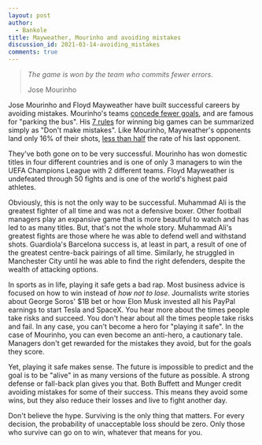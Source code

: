 ```yaml
---
layout: post
author:
  - Bankole
title: Mayweather, Mourinho and avoiding mistakes
discussion_id: 2021-03-14-avoiding_mistakes
comments: true
---
```


> *The game is won by the team who commits fewer errors*.
>
> Jose Mourinho

Jose Mourinho and Floyd Mayweather have built successful careers by avoiding
mistakes. Mourinho's teams [concede fewer
goals]("https://premierleaguenewsnow.com/coronavirus-lockdown-series-stats-behind-jose-mourinho-2004-05-chelsea-success/"),
and are famous for  "parking the bus". His [7
rules]("https://www.jefftipping.com/blog/jose-mourinhos-seven-winning-principles")
for winning big games can be summarized simply as "Don't make mistakes". Like
Mourinho, Mayweather's opponents land only 16% of their shots, [less than
half]("https://bleacherreport.com/articles/1135177-floyd-mayweather-is-the-best-of-all-time-according-to-compubox-at-least")
the rate of his last opponent.

They've both gone on to be very successful. Mourinho has won domestic titles in
four different countries and is one of only 3 managers to win the UEFA Champions
League with 2 different teams. Floyd Mayweather is undefeated through 50 fights
and is one of the world's highest paid athletes.

Obviously, this is not the only way to be successful. Muhammad Ali is the
greatest fighter of all time and was not a defensive boxer. Other football
managers play an expansive game that is more beautiful to watch and has led to
as many titles. But, that's not the whole story. Muhammad Ali's greatest fights
are those where he was able to defend well and withstand shots. Guardiola's
Barcelona success is, at least in part, a result of one of the greatest
centre-back pairings of all time. Similarly, he struggled in Manchester City
until he was able to find the right defenders, despite the wealth of attacking
options.

In sports as in life, playing it safe gets a bad rap. Most business advice is
focused on how to win instead of *how not to lose*. Journalists write stories
about George Soros' $1B bet or how Elon Musk invested all his PayPal earnings to
start Tesla and SpaceX. You hear more about the times people take risks and
succeed. You don't hear about all the times people take risks and fail. In any
case, you can't become a hero for "playing it safe". In the case of Mourinho,
you can even become an anti-hero, a cautionary tale. Managers don't get rewarded
for the mistakes they avoid, but for the goals they score.

Yet, playing it safe makes sense. The future is impossible to predict and the
goal is to be "alive" in as many versions of the future as possible. A strong
defense or fall-back plan gives you that. Both Buffett and Munger credit
avoiding mistakes for some of their success. This means they avoid some wins,
but they also reduce their losses and live to fight another day.

Don't believe the hype. Surviving is the only thing that matters. For every
decision, the probability of unacceptable loss should be zero. Only those who
survive can go on to win, whatever that means for you.
